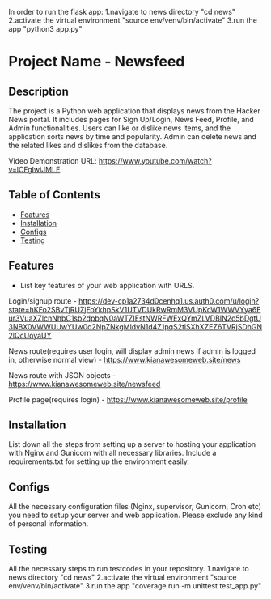 In order to run the flask app:
    1.navigate to news directory "cd news"
    2.activate the virtual environment "source env/venv/bin/activate"
    3.run the app "python3 app.py"

# Project Name - Newsfeed

## Description
The project is a Python web application that displays news from the Hacker News portal. It includes pages for Sign Up/Login, News Feed, Profile, and Admin functionalities. Users can like or dislike news items, and the application sorts news by time and popularity. Admin can delete news and the related likes and dislikes from the database.

Video Demonstration URL: https://www.youtube.com/watch?v=lCFgIwiJMLE

## Table of Contents

- [Features](#features)
- [Installation](#installation)
- [Configs](#configs)
- [Testing](#testing)

## Features

- List key features of your web application with URLS.

Login/signup route - https://dev-cp1a2734d0cenhq1.us.auth0.com/u/login?state=hKFo2SBvTjRUZjFoYkhpSkV1UTVDUkRwRmM3VUpKcW1WWVYya6Fur3VuaXZlcnNhbC1sb2dpbqN0aWTZIEstNWRFWExQYmZLVDBIN2o5bDgtU3NBX0VWWUUwYUw0o2NpZNkgMldvN1d4Z1pqS2tlSXhXZEZ6TVRjSDhGN2lQcUoyaUY

News route(requires user login, will display admin news if admin is logged in, otherwise normal view) - https://www.kianawesomeweb.site/news

News route with JSON objects - https://www.kianawesomeweb.site/newsfeed

Profile page(requires login) - https://www.kianawesomeweb.site/profile 
## Installation

List down all the steps from setting up a server to hosting your application with Nginx and Gunicorn with all necessary libraries. Include a requirements.txt for setting up the environment easily.


## Configs
All the necessary configuration files (Nginx, supervisor, Gunicorn, Cron etc) you need to setup your server and web application. Please exclude any kind of personal information. 


## Testing
All the necessary steps to run testcodes in your repository.
    1.navigate to news directory "cd news"
    2.activate the virtual environment "source env/venv/bin/activate"
    3.run the app "coverage run -m unittest test_app.py"

